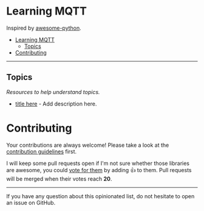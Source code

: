 # Learning MQTT



Inspired by [awesome-python](https://github.com/vinta/awesome-python).

- [Learning MQTT](#learning-mqtt)
    - [Topics](#topics)
- [Contributing](#contributing)

---

## Topics

*Resources to help understand topics.*

* [title here](https://github.com/a/b) - Add description here.

# Contributing

Your contributions are always welcome! Please take a look at the [contribution guidelines](https://github.com/acme-iot/learning-mqtt/blob/master/CONTRIBUTING.md) first.

I will keep some pull requests open if I'm not sure whether those libraries are awesome, you could [vote for them](https://github.com/acme-iot/learning-mqtt/pulls) by adding :+1: to them. Pull requests will be merged when their votes reach **20**.

- - -

If you have any question about this opinionated list, do not hesitate to open an issue on GitHub.
